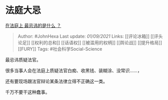 # 法庭大忌
[在法庭上 最忌讳的是什么 ？](https://www.zhihu.com/question/482886667/answer/2091137682)

> Author: #JohnHexa 
Last update: *01/09/2021* 
Links: [[评论冰箱]] [[评头论足]] [[权利的总和]] [[话语权]] [[被滥用的权柄]] [[舆论战]] [[提升格局]] [[FURY]]
Tags: #社会科学Social-Science 


最忌讳质疑法官。

很多当事人会在法庭上质疑法官白痴、收黑钱、装糊涂、没常识……，

还有要现场跟法官辩论某条法律立得不正确这一类。

千万不要干这种蠢事。